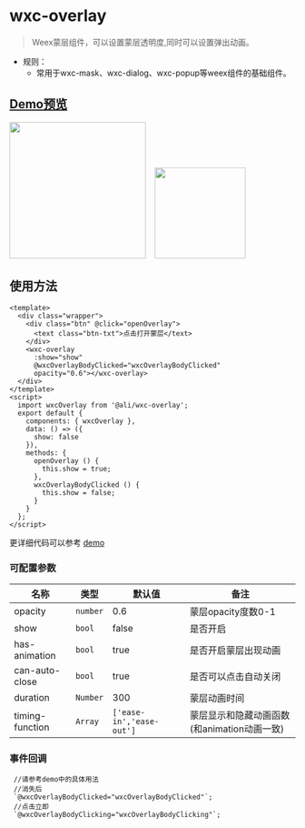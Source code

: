 # wxc-overlay 

> Weex蒙层组件，可以设置蒙层透明度,同时可以设置弹出动画。

- 规则：
    - 常用于wxc-mask、wxc-dialog、wxc-popup等weex组件的基础组件。


## [Demo预览](https://h5.m.taobao.com/trip/wxc-overlay/index.html?_wx_tpl=https%3A%2F%2Fh5.m.taobao.com%2Ftrip%2Fwxc-overlay%2Fdemo%2Findex.native-min.js)
<img src="https://gw.alipayobjects.com/zos/rmsportal/uVBoujAIcLFYDociannN.gif" width="240"/>&nbsp;&nbsp;&nbsp;&nbsp;<img src="http://gtms02.alicdn.com/tfs/TB1rXrwSpXXXXb3aFXXXXXXXXXX-200-200.png" width="160"/>

## 使用方法

```vue
<template>
  <div class="wrapper">
    <div class="btn" @click="openOverlay">
      <text class="btn-txt">点击打开蒙层</text>
    </div>
    <wxc-overlay
      :show="show"
      @wxcOverlayBodyClicked="wxcOverlayBodyClicked"
      opacity="0.6"></wxc-overlay>
  </div>
</template>
<script>
  import wxcOverlay from '@ali/wxc-overlay';
  export default {
    components: { wxcOverlay },
    data: () => ({
      show: false
    }),
    methods: {
      openOverlay () {
        this.show = true;
      },
      wxcOverlayBodyClicked () {
        this.show = false;
      }
    }
  };
</script>
```
更详细代码可以参考 [demo](https://github.com/alibaba/weex-ui/blob/master/example/overlay/index.vue)


### 可配置参数

| 名称      | 类型     | 默认值   | 备注  |
|-------------|------------|--------|-----|
| opacity | `number` | 0.6 | 蒙层opacity度数0-1 |
| show | `bool` | false | 是否开启  |
| has-animation | `bool` | true | 是否开启蒙层出现动画  |
| can-auto-close | `bool` | true | 是否可以点击自动关闭  |
| duration | `Number` | 300 | 蒙层动画时间  |
| timing-function | `Array` | `['ease-in','ease-out']` | 蒙层显示和隐藏动画函数(和animation动画一致)  |


### 事件回调

```
 //请参考demo中的具体用法
 //消失后
 `@wxcOverlayBodyClicked="wxcOverlayBodyClicked"`;
 //点击立即
 `@wxcOverlayBodyClicking="wxcOverlayBodyClicking"`;
```
